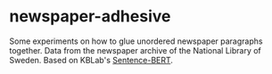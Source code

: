 # newspaper-adhesive
Some experiments on how to glue unordered newspaper paragraphs together. Data from the newspaper archive of the National Library of Sweden. Based on KBLab's [Sentence-BERT](https://huggingface.co/KBLab/sentence-bert-swedish-cased).

